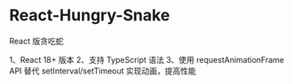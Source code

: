 # React-Hungry-Snake
React 版贪吃蛇

1、React 18+ 版本
2、支持 TypeScript 语法
3、使用 requestAnimationFrame API 替代 setInterval/setTimeout 实现动画，提高性能
